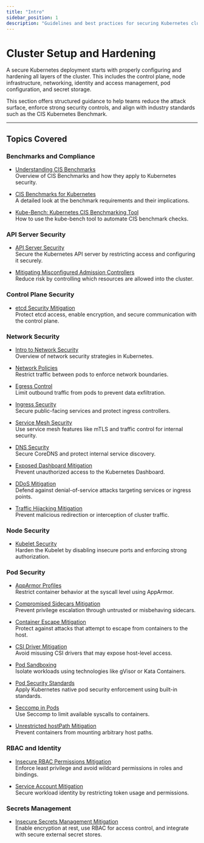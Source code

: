 ```yaml
---
title: "Intro"
sidebar_position: 1
description: "Guidelines and best practices for securing Kubernetes clusters, covering CIS benchmarks, control plane and node hardening, network policies, RBAC, and secrets management."
---
```


# Cluster Setup and Hardening

A secure Kubernetes deployment starts with properly configuring and hardening all layers of the cluster. This includes the control plane, node infrastructure, networking, identity and access management, pod configuration, and secret storage.

This section offers structured guidance to help teams reduce the attack surface, enforce strong security controls, and align with industry standards such as the CIS Kubernetes Benchmark.

---

## Topics Covered

### Benchmarks and Compliance

- [Understanding CIS Benchmarks](/docs/best_practices/cluster_setup_and_hardening/what_are_cis_benchmarks)  
  Overview of CIS Benchmarks and how they apply to Kubernetes security.

- [CIS Benchmarks for Kubernetes](/docs/best_practices/cluster_setup_and_hardening/cis_benchmark_for_k8s)  
  A detailed look at the benchmark requirements and their implications.

- [Kube-Bench: Kubernetes CIS Benchmarking Tool](/docs/best_practices/cluster_setup_and_hardening/cis_benchmark_kube_bench)  
  How to use the kube-bench tool to automate CIS benchmark checks.

### API Server Security

- [API Server Security](/docs/best_practices/cluster_setup_and_hardening/api_server_security/api_server_security)  
  Secure the Kubernetes API server by restricting access and configuring it securely.

- [Mitigating Misconfigured Admission Controllers](/docs/best_practices/cluster_setup_and_hardening/api_server_security/misconfigured_admission_controllers_mitigation)  
  Reduce risk by controlling which resources are allowed into the cluster.

### Control Plane Security

- [etcd Security Mitigation](/docs/best_practices/cluster_setup_and_hardening/control_plane_security/etcd_security_mitigation)  
  Protect etcd access, enable encryption, and secure communication with the control plane.

### Network Security

- [Intro to Network Security](/docs/best_practices/cluster_setup_and_hardening/network_security/intro)  
  Overview of network security strategies in Kubernetes.

- [Network Policies](/docs/best_practices/cluster_setup_and_hardening/network_security/network_policies)  
  Restrict traffic between pods to enforce network boundaries.

- [Egress Control](/docs/best_practices/cluster_setup_and_hardening/network_security/egress_control)  
  Limit outbound traffic from pods to prevent data exfiltration.

- [Ingress Security](/docs/best_practices/cluster_setup_and_hardening/network_security/ingress_security)  
  Secure public-facing services and protect ingress controllers.

- [Service Mesh Security](/docs/best_practices/cluster_setup_and_hardening/network_security/service_mesh_security)  
  Use service mesh features like mTLS and traffic control for internal security.

- [DNS Security](/docs/best_practices/cluster_setup_and_hardening/network_security/dns_security)  
  Secure CoreDNS and protect internal service discovery.

- [Exposed Dashboard Mitigation](/docs/best_practices/cluster_setup_and_hardening/network_security/exposed_dashboard_mitigation)  
  Prevent unauthorized access to the Kubernetes Dashboard.

- [DDoS Mitigation](/docs/best_practices/cluster_setup_and_hardening/network_security/ddos_mitigation)  
  Defend against denial-of-service attacks targeting services or ingress points.

- [Traffic Hijacking Mitigation](/docs/best_practices/cluster_setup_and_hardening/network_security/traffic_hijacking_mitigation)  
  Prevent malicious redirection or interception of cluster traffic.

### Node Security

- [Kubelet Security](/docs/best_practices/cluster_setup_and_hardening/node_security/kubelet_security)  
  Harden the Kubelet by disabling insecure ports and enforcing strong authorization.

### Pod Security

- [AppArmor Profiles](/docs/best_practices/cluster_setup_and_hardening/pod_security/app_armor_profiles)  
  Restrict container behavior at the syscall level using AppArmor.

- [Compromised Sidecars Mitigation](/docs/best_practices/cluster_setup_and_hardening/pod_security/compromised_sidecars_mitigation)  
  Prevent privilege escalation through untrusted or misbehaving sidecars.

- [Container Escape Mitigation](/docs/best_practices/cluster_setup_and_hardening/pod_security/container_escape_mitigation)  
  Protect against attacks that attempt to escape from containers to the host.

- [CSI Driver Mitigation](/docs/best_practices/cluster_setup_and_hardening/pod_security/csi_driver_mitigation)  
  Avoid misusing CSI drivers that may expose host-level access.

- [Pod Sandboxing](/docs/best_practices/cluster_setup_and_hardening/pod_security/pod_sandboxing)  
  Isolate workloads using technologies like gVisor or Kata Containers.

- [Pod Security Standards](/docs/best_practices/cluster_setup_and_hardening/pod_security/pod_security_standards)  
  Apply Kubernetes native pod security enforcement using built-in standards.

- [Seccomp in Pods](/docs/best_practices/cluster_setup_and_hardening/pod_security/seccomp_in_pods)  
  Use Seccomp to limit available syscalls to containers.

- [Unrestricted hostPath Mitigation](/docs/best_practices/cluster_setup_and_hardening/pod_security/unrestricted_hostpath_mitigation)  
  Prevent containers from mounting arbitrary host paths.

### RBAC and Identity

- [Insecure RBAC Permissions Mitigation](/docs/best_practices/cluster_setup_and_hardening/rbac_and_identity/insecure_rbac_permissions_mitigation)  
  Enforce least privilege and avoid wildcard permissions in roles and bindings.

- [Service Account Mitigation](/docs/best_practices/cluster_setup_and_hardening/rbac_and_identity/service_account_mitigation)  
  Secure workload identity by restricting token usage and permissions.

### Secrets Management

- [Insecure Secrets Management Mitigation](/docs/best_practices/cluster_setup_and_hardening/secrets_management/insecure_secrets_management_mitigation)  
  Enable encryption at rest, use RBAC for access control, and integrate with secure external secret stores.

